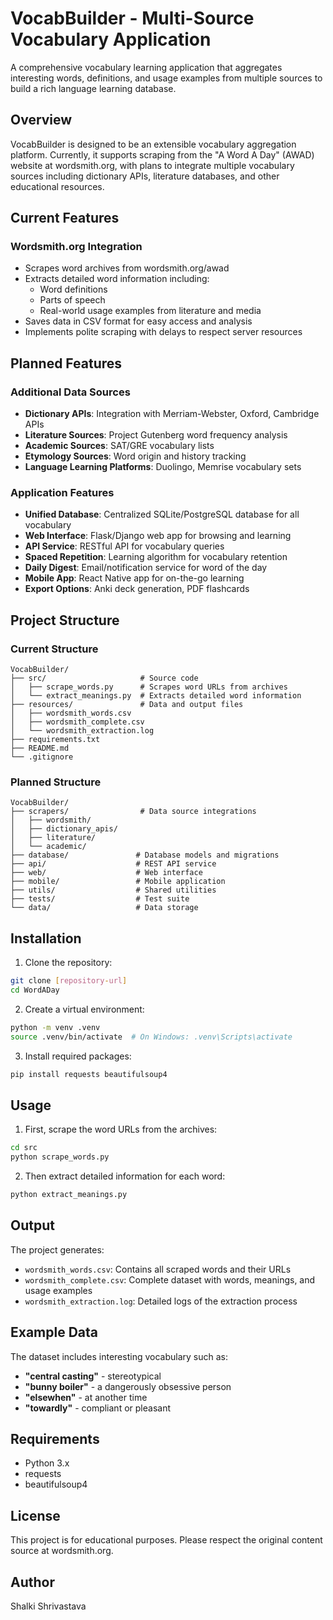 # VocabBuilder - Multi-Source Vocabulary Application

A comprehensive vocabulary learning application that aggregates interesting words, definitions, and usage examples from multiple sources to build a rich language learning database.

## Overview

VocabBuilder is designed to be an extensible vocabulary aggregation platform. Currently, it supports scraping from the "A Word A Day" (AWAD) website at wordsmith.org, with plans to integrate multiple vocabulary sources including dictionary APIs, literature databases, and other educational resources.

## Current Features

### Wordsmith.org Integration
- Scrapes word archives from wordsmith.org/awad
- Extracts detailed word information including:
  - Word definitions
  - Parts of speech
  - Real-world usage examples from literature and media
- Saves data in CSV format for easy access and analysis
- Implements polite scraping with delays to respect server resources

## Planned Features

### Additional Data Sources
- **Dictionary APIs**: Integration with Merriam-Webster, Oxford, Cambridge APIs
- **Literature Sources**: Project Gutenberg word frequency analysis
- **Academic Sources**: SAT/GRE vocabulary lists
- **Etymology Sources**: Word origin and history tracking
- **Language Learning Platforms**: Duolingo, Memrise vocabulary sets

### Application Features
- **Unified Database**: Centralized SQLite/PostgreSQL database for all vocabulary
- **Web Interface**: Flask/Django web app for browsing and learning
- **API Service**: RESTful API for vocabulary queries
- **Spaced Repetition**: Learning algorithm for vocabulary retention
- **Daily Digest**: Email/notification service for word of the day
- **Mobile App**: React Native app for on-the-go learning
- **Export Options**: Anki deck generation, PDF flashcards

## Project Structure

### Current Structure
```
VocabBuilder/
├── src/                     # Source code
│   ├── scrape_words.py      # Scrapes word URLs from archives
│   └── extract_meanings.py  # Extracts detailed word information
├── resources/               # Data and output files
│   ├── wordsmith_words.csv
│   ├── wordsmith_complete.csv
│   └── wordsmith_extraction.log
├── requirements.txt
├── README.md
└── .gitignore
```

### Planned Structure
```
VocabBuilder/
├── scrapers/                # Data source integrations
│   ├── wordsmith/
│   ├── dictionary_apis/
│   ├── literature/
│   └── academic/
├── database/               # Database models and migrations
├── api/                    # REST API service
├── web/                    # Web interface
├── mobile/                 # Mobile application
├── utils/                  # Shared utilities
├── tests/                  # Test suite
└── data/                   # Data storage
```

## Installation

1. Clone the repository:
```bash
git clone [repository-url]
cd WordADay
```

2. Create a virtual environment:
```bash
python -m venv .venv
source .venv/bin/activate  # On Windows: .venv\Scripts\activate
```

3. Install required packages:
```bash
pip install requests beautifulsoup4
```

## Usage

1. First, scrape the word URLs from the archives:
```bash
cd src
python scrape_words.py
```

2. Then extract detailed information for each word:
```bash
python extract_meanings.py
```

## Output

The project generates:
- `wordsmith_words.csv`: Contains all scraped words and their URLs
- `wordsmith_complete.csv`: Complete dataset with words, meanings, and usage examples
- `wordsmith_extraction.log`: Detailed logs of the extraction process

## Example Data

The dataset includes interesting vocabulary such as:
- **"central casting"** - stereotypical
- **"bunny boiler"** - a dangerously obsessive person
- **"elsewhen"** - at another time
- **"towardly"** - compliant or pleasant

## Requirements

- Python 3.x
- requests
- beautifulsoup4

## License

This project is for educational purposes. Please respect the original content source at wordsmith.org.

## Author

Shalki Shrivastava
